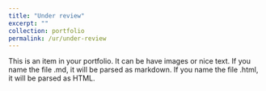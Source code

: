 ```yaml
---
title: "Under review"
excerpt: ""
collection: portfolio
permalink: /ur/under-review
---
```


This is an item in your portfolio. It can be have images or nice text. If you name the file .md, it will be parsed as markdown. If you name the file .html, it will be parsed as HTML. 
